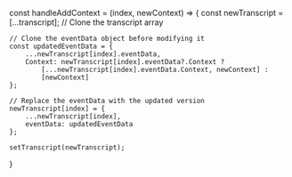 const handleAddContext = (index, newContext) => {
    const newTranscript = [...transcript]; // Clone the transcript array

    // Clone the eventData object before modifying it
    const updatedEventData = { 
        ...newTranscript[index].eventData, 
        Context: newTranscript[index].eventData?.Context ? 
            [...newTranscript[index].eventData.Context, newContext] : 
            [newContext] 
    };

    // Replace the eventData with the updated version
    newTranscript[index] = {
        ...newTranscript[index],
        eventData: updatedEventData
    };

    setTranscript(newTranscript);
}
